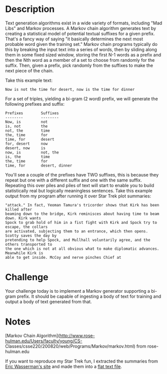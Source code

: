 # Description

Text generation algorithms exist in a wide variety of formats, including "Mad
Libs" and Markov processes. A Markov chain algorithm generates text by
creating a statistical model of potential textual suffixes for a given prefix.
That's a fancy way of saying "it basically determines the next most probable
word given the training set." Markov chain programs typically do this by
breaking the input text into a series of words, then by sliding along them in
some fixed sized window, storing the first N-1 words as a prefix and then the
Nth word as a member of a set to choose from randomly for the suffix. Then,
given a prefix, pick randomly from the suffixes to make the next piece of the
chain.

Take this example text:

    
    
    Now is not the time for desert, now is the time for dinner 
    

For a set of triples, yielding a bi-gram (2 word) prefix, we will generate the
following prefixes and suffix:

    
    
    Prefixes        Suffixes
    --------        --------
    Now, is         not
    is, not         the
    not, the        time
    the, time       for
    time, for       desert
    for, desert     now
    desert, now     is
    now, is         not, the  
    is, the         time
    the, time       for
    time, for       desert, dinner
    

You'll see a couple of the prefixes have TWO suffixes, this is because they
repeat but one with a different suffix and one with the same suffix. Repeating
this over piles and piles of text will start to enable you to build
statistically real but logically meaningless sentences. Take this example
output from my program after running it over Star Trek plot summaries:

    
    
    "attack." In fact, Yeoman Tamura's tricorder shows that Kirk has been killed after
    beaming down to the bridge, Kirk reminisces about having time to beam down. Kirk wants
    Spock to grab hold of him in a fist fight with Kirk and Spock try to escape, the collars
    are activated, subjecting them to an entrance, which then opens. Scotty saves the day by
    pretending to help Spock, and Mullhall voluntarily agree, and the others transported to
    the one which is not at all obvious what to make diplomatic advances. Meanwhile Kirk is
    able to get inside. McCoy and nerve pinches Chief at
    

# Challenge

Your challenge today is to implement a Markov generator supporting a bi-gram
prefix. It should be capable of ingesting a body of text for training and
output a body of text generated from that.

# Notes

[Markov Chain Algorithm](http://www.rose-hulman.edu/Users/faculty/young/CS-
Classes/csse220/200820/web/Programs/Markov/markov.html) from rose-hulman.edu

If you want to reproduce my Star Trek fun, I extracted the summaries from
[Eric Wasserman's site](http://www.ericweisstein.com/fun/startrek/) and made
them into a [flat text
file](https://drive.google.com/file/d/0B3rX15hRO_71NEt0cl8tcWMxNnM/view?usp=sharing).

